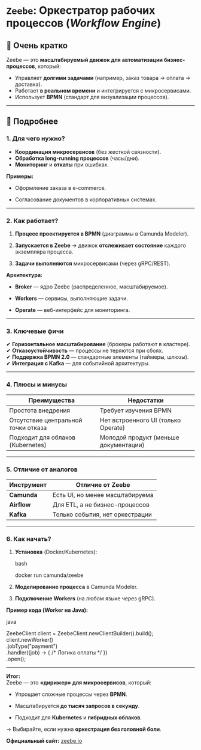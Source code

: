 # **`Zeebe`**: Оркестратор рабочих процессов (*Workflow Engine*)

## **🔹 Очень кратко**

Zeebe — это **масштабируемый движок для автоматизации бизнес-процессов**, который:
- Управляет **долгими задачами** (например, заказ товара → оплата → доставка).    
- Работает **в реальном времени** и интегрируется с микросервисами.    
- Использует **BPMN** (стандарт для визуализации процессов).

---
## **🔸 Подробнее**

### **1. Для чего нужно?**
- **Координация микросервисов** (без жесткой связности).    
- **Обработка long-running процессов** (часы/дни).    
- **Мониторинг** и **откаты** при ошибках.    

**Примеры:**
- Оформление заказа в e-commerce.
    
- Согласование документов в корпоративных системах.
    

---

### **2. Как работает?**

1. **Процесс проектируется в BPMN** (диаграммы в Camunda Modeler).
    
2. **Запускается в Zeebe** → движок **отслеживает состояние** каждого экземпляра процесса.
    
3. **Задачи выполняются** микросервисами (через gRPC/REST).
    

**Архитектура:**

- **Broker** — ядро Zeebe (распределенное, масштабируемое).
    
- **Workers** — сервисы, выполняющие задачи.
    
- **Operate** — веб-интерфейс для мониторинга.
    

---

### **3. Ключевые фичи**

✔ **Горизонтальное масштабирование** (брокеры работают в кластере).  
✔ **Отказоустойчивость** — процессы не теряются при сбоях.  
✔ **Поддержка BPMN 2.0** — стандартные элементы (таймеры, шлюзы).  
✔ **Интеграция с Kafka** — для событийной архитектуры.

---

### **4. Плюсы и минусы**

|**Преимущества**|**Недостатки**|
|---|---|
|Простота внедрения|Требует изучения BPMN|
|Отсутствие центральной точки отказа|Нет встроенного UI (только Operate)|
|Подходит для облаков (Kubernetes)|Молодой продукт (меньше документации)|

---

### **5. Отличие от аналогов**

|**Инструмент**|**Отличие от Zeebe**|
|---|---|
|**Camunda**|Есть UI, но менее масштабируема|
|**Airflow**|Для ETL, а не бизнес-процессов|
|**Kafka**|Только события, нет оркестрации|

---

### **6. Как начать?**

1. **Установка** (Docker/Kubernetes):
    
    bash
    
    docker run camunda/zeebe
    
2. **Моделирование процесса** в Camunda Modeler.
    
3. **Подключение Workers** (на любом языке через gRPC).
    

**Пример кода (Worker на Java):**

java

ZeebeClient client = ZeebeClient.newClientBuilder().build();  
client.newWorker()  
      .jobType("payment")  
      .handler((job) -> { /* Логика оплаты */ })  
      .open();  

---

**Итог:**  
Zeebe — это **«дирижер» для микросервисов**, который:

- Упрощает сложные процессы через **BPMN**.
    
- Масштабируется **до тысяч запросов в секунду**.
    
- Подходит для **Kubernetes** и **гибридных облаков**.
    

→ Выбирайте, если нужна **оркестрация без головной боли**.

**Официальный сайт:** [zeebe.io](https://zeebe.io/)